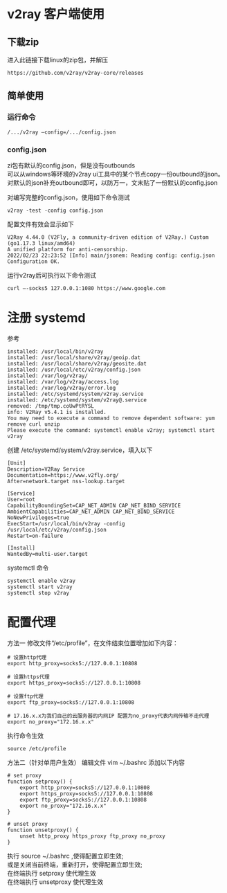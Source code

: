 # v2ray 客户端使用

## 下载zip

进入此链接下载linux的zip包，并解压
```shell
https://github.com/v2ray/v2ray-core/releases
```

## 简单使用

### 运行命令
```shell
/.../v2ray –config=/.../config.json
```

### config.json
zi包有默认的config.json，但是没有outbounds  
可以从windows等环境的v2ray ui工具中的某个节点copy一份outbound的json。  
对默认的json补充outbound即可，以防万一，文末贴了一份默认的config.json  

对编写完整的config.json，使用如下命令测试
```shell
v2ray -test -config config.json
```
配置文件有效会显示如下
```shell
V2Ray 4.44.0 (V2Fly, a community-driven edition of V2Ray.) Custom (go1.17.3 linux/amd64)
A unified platform for anti-censorship.
2022/02/23 22:23:52 [Info] main/jsonem: Reading config: config.json
Configuration OK.
```

运行v2ray后可执行以下命令测试
```shell
curl –-socks5 127.0.0.1:1080 https://www.google.com
```

# 注册 systemd
参考
```shell
installed: /usr/local/bin/v2ray
installed: /usr/local/share/v2ray/geoip.dat
installed: /usr/local/share/v2ray/geosite.dat
installed: /usr/local/etc/v2ray/config.json
installed: /var/log/v2ray/
installed: /var/log/v2ray/access.log
installed: /var/log/v2ray/error.log
installed: /etc/systemd/system/v2ray.service
installed: /etc/systemd/system/v2ray@.service
removed: /tmp/tmp.coUwPtRYSL
info: V2Ray v5.4.1 is installed.
You may need to execute a command to remove dependent software: yum remove curl unzip
Please execute the command: systemctl enable v2ray; systemctl start v2ray
```

创建 /etc/systemd/system/v2ray.service，填入以下
```shell
[Unit]
Description=V2Ray Service
Documentation=https://www.v2fly.org/
After=network.target nss-lookup.target

[Service]
User=root
CapabilityBoundingSet=CAP_NET_ADMIN CAP_NET_BIND_SERVICE
AmbientCapabilities=CAP_NET_ADMIN CAP_NET_BIND_SERVICE
NoNewPrivileges=true
ExecStart=/usr/local/bin/v2ray -config /usr/local/etc/v2ray/config.json
Restart=on-failure

[Install]
WantedBy=multi-user.target
```
systemctl 命令
```shell
systemctl enable v2ray
systemctl start v2ray
systemctl stop v2ray
```

# 配置代理
方法一
修改文件“/etc/profile”，在文件结束位置增加如下内容：
```shell
# 设置http代理
export http_proxy=socks5://127.0.0.1:10808

# 设置https代理
export https_proxy=socks5://127.0.0.1:10808

# 设置ftp代理
export ftp_proxy=socks5://127.0.0.1:10808

# 17.16.x.x为我们自己的云服务器的内网IP 配置为no_proxy代表内网传输不走代理
export no_proxy="172.16.x.x"
```

执行命令生效
```shell
source /etc/profile
```

方法二（针对单用户生效）
编辑文件 vim ~/.bashrc 添加以下内容
```shell
# set proxy
function setproxy() {
    export http_proxy=socks5://127.0.0.1:10808
    export https_proxy=socks5://127.0.0.1:10808
    export ftp_proxy=socks5://127.0.0.1:10808
    export no_proxy="172.16.x.x"
}

# unset proxy
function unsetproxy() {
    unset http_proxy https_proxy ftp_proxy no_proxy
}
```

执行 source ~/.bashrc ,使得配置立即生效;  
或是关闭当前终端，重新打开，使得配置立即生效;  
在终端执行 setproxy 使代理生效  
在终端执行 unsetproxy 使代理生效  
